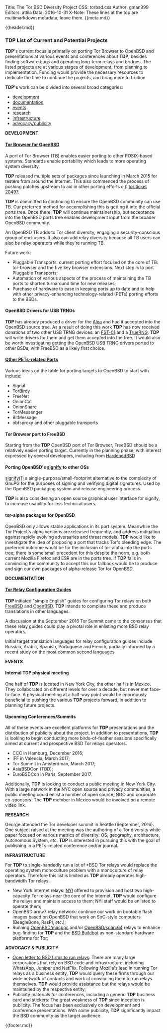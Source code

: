 Title: The Tor BSD Diversity Project
CSS: torbsd.css
Author: gman999
Editors: attila
Data: 2016-10-31
X-Note: These lines at the top are multimarkdown metadata; leave them.
{{meta.md}}

{{header.md}}

### TDP List of Current and Potential Projects ###

__TDP__'s current focus is primarily on porting Tor Browser to OpenBSD and presentations at various events and conferences about __TDP__, besides finding software bugs and operating long-term relays and bridges. The listed projects are at various stages of development, from planning to implementation. Funding would provide the necessary resources to dedicate the time to continue the projects, and bring more to fruition.

__TDP's__ work can be divided into several broad categories:

* [development](#development)
* [documentation](#documentation)
* [events](#events)
* [research](#research)
* [infrastructure](#infrastructure)
* [advocacy/publicity](#advocacy)

<a id="development">__DEVELOPMENT__</a>

#### [Tor Browser for OpenBSD](https://github.com/torbsd/openbsd-ports/) ####

A port of Tor Browser (TB) enables easier porting to other
POSIX-based systems. Standards enable portability which leads to more operating system diversity.

__TDP__ released multiple sets of packages since launching in March 2015 for
testers from around the Internet. This also commenced the process of pushing patches upstream to aid in other porting efforts _c.f._
[tor ticket 20497](https://trac.torproject.org/projects/tor/ticket/20497).

__TDP__ is committed to continuing to ensure the OpenBSD community can use
TB. Our preferred method for accomplishing this is getting it into the
official ports tree. Once there, __TDP__ will continue maintainership, but
acceptance into the OpenBSD ports tree enables development input from the broader OpenBSD community.

An OpenBSD TB adds to Tor client diversity, engaging a
security-conscious group of end-users. It also can add relay diversity
because all TB users can also be relay operators while they're
running TB.

Future work:

* Pluggable Transports: current porting effort focused on the core of TB: tor-browser and the five key browser extensions. Next step is to port Pluggable Transports;
* Automation of various aspects of the process of maintaining the TB ports to shorten turnaround time for new releases;
* Purchase of hardware to ease in keeping ports up to date and to help with other privacy-enhancing technology-related (PETs) porting efforts to the BSDs.

#### OpenBSD Drivers for USB TRNGs ####

__TDP__ has already produced a driver for the [Alea](https://www.araneus.fi/products/alea2/en/) and had it accepted into the OpenBSD source tree. As a result of doing this work __TDP__ has now received donations of two other USB TRNG devices: an [FST-01](wiki.seeedstudio.com/wiki/FST-01) and a [TrueRNG](http://ubld.it/products/truerng-hardware-random-number-generator/). __TDP__ will write drivers for them and get them accepted into the tree. It would also be worth investigating getting the OpenBSD USB TRNG drivers ported to other BSDs, with FreeBSD as a likely first choice.

#### [Other PETs-related Ports](porting-pets.html) ####

Various ideas on the table for porting targets to OpenBSD to start
with include:

* Signal
* TorBirdy
* FreeNet
* OnionCat
* OnionShare
* TorMessenger
* BitMessage
* obfsproxy and other pluggable transports

#### Tor Browser port to FreeBSD ####

Starting from the __TDP__ OpenBSD port of Tor Browser, FreeBSD should be a relatively easier porting target. Currently in the planning phase, with interest expressed by several developers, including from [HardenedBSD](https://wwww.hardenedbsd.org/)

#### Porting OpenBSD's [signify](http://man.openbsd.org/signify) to other OSs ####

[signify(1)](http://man.openbsd.org/signify) a single-purpose/small-footprint alternative to the complexity of GnuPG for the purposes of signing and verifying digital signatures. Used by the OpenBSD packaging system and release engineering process.

__TDP__ is also considering an open source graphical user interface for signify, to increase usability for less technical users.

#### tor-alpha packages for OpenBSD ####

OpenBSD only allows stable applications in its port system. Meanwhile the Tor Project's alpha versions are released frequently, and address mitigation against rapidly evolving adversaries and threat models. __TDP__ would like to investigate the idea of proposing a port that tracks Tor's bleeding edge. The preferred outcome would be for the inclusion of tor-alpha into the ports tree; there is some small precedent for this despite the norm, e.g. both current Mozilla Firefox and ESR are in the ports tree. If __TDP__ fails in convincing the community to accept this our fallback would be to produce and sign our own packages of alpha-release Tor for OpenBSD.

<a id="documentation">__DOCUMENTATION__</a>

#### [Tor Relay Configuration Guides](relay-guides.html) ####

__TDP__ initiated "simple English" guides for configuring Tor relays on
both [FreeBSD](fbsd-relays.html) and [OpenBSD](obsd-relays.html). __TDP__
intends to complete these and produce translations in other languages.

A discussion at the September 2016 Tor Summit came to the consensus that these relay guides could play a pivotal role in enlisting more BSD relay operators.

Initial target translation languages for relay configuration guides include Russian, Arabic, Spanish, Portuguese and French, partially informed by a recent study on the [most common second languages](http://www.mymodernmet.com/profiles/blogs/second-languages-of-the-world-infographic).

<a id="events">__EVENTS__</a>

#### Internal TDP physical meeting ####

One half of __TDP__ is located in New York City, the other half is in Mexico. They collaborated on different levels for over a decade, but never met face-to-face. A physical meeting at a half-way point would be enormously beneficial to pushing the various __TDP__ projects forward, in addition to planning future projects.

#### Upcoming Conferences/Summits ####

All of these events are excellent platforms for __TDP__ presentations and the distribution of publicity about the project. In addition to presentations, __TDP__ is looking to begin conducting more birds-of-feather sessions specifically aimed at current and prospective BSD Tor relays operators.

* CCC in Hamburg, December 2016;
* IFF in Valencia, March 2017;
* Tor Summit in Amsterdman, March 2017;
* AsiaBSDCon (TBD);
* EuroBSDCon in Paris, September 2017.

Additionally, __TDP__ is looking to conduct a public meeting in New York City. With a large network in the NYC open source and privacy communities, a public meeting could enlist a number of open source, NGO and corporate co-sponsors. The __TDP__ member in Mexico would be involved on a remote video link.


<a id="research">__RESEARCH__</a>

George attended the Tor developer summit in Seattle (September, 2016).
One subject raised at the meeting was the authoring of a Tor diversity
white paper focused on various metrics of diversity: OS, geography,
architecture, Autonomous System, _etc._ __TDP__ is interested in pursuing
this with the goal of publishing in a PETs-related conference and/or
journal.

<a id="infrastructure">__INFRASTRUCTURE__</a>

For __TDP__ to single-handedly run a lot of *BSD Tor relays would replace the operating system monoculture problem with a monoculture of relay operators. Therefore this list is limited as __TDP__ already operates high-bandwidth Tor relays.

* New York Internet relays: [NYI](https://nyi.net/) offered to provision and host two high-capacity Tor relays near the core of the Internet. __TDP__ would configure the relays and maintain access to them; NYI staff would be enlisted to operate them;
* OpenBSD armv7 relay network: continue our work on bootable flash images based on OpenBSD that work on SoC-style computers (BeagleBone, RasPI, _etc_.);
* Running [OpenBSD/macppc](https://www.openbsd.org/macppc.html) and/or [OpenBSD/sparc64](https://www.openbsd.org/sparc64.html) relays to enhance bug-finding for __TDP__ and the [BSD Buildbot](https://buildbot.pixelminers.net/) as non-standard hardware platforms for Tor;

<a id="advocacy">__ADVOCACY & PUBLICITY__</a>

* [Open letter to BSD firms to run relays](https://torbsd.github.io/corp-relays.html): There are many large corporations that rely on BSD code and infrastructure, including WhatsApp, Juniper and NetFlix. Following Mozilla's lead in running Tor relays as a business entity, __TDP__ would query these firms through our wide network of contacts and work at convincing them to run relays themselves. __TDP__ would provide assistance but the relays would be maintained by the respective entity;
* Publicity materials for conferences, including a generic __TDP__ business card and stickers: The great weakness of __TDP__ since inception is publicity. The focus has been exclusively on development and conference presentations. With some publicity, __TDP__ significantly impact the BSD community as the target audience.

{{footer.md}}
